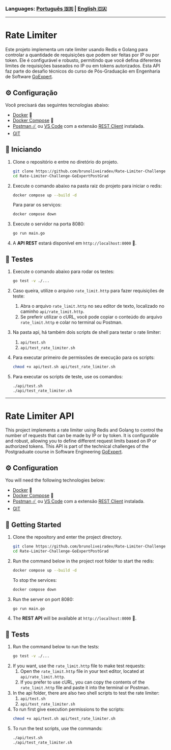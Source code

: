 ### Languages: [Português 🇧🇷](#Rate-Limiter) | [English 🇨🇦](#rate-limiter-api)

---

# Rate Limiter

Este projeto implementa um rate limiter usando Redis e Golang para controlar a quantidade de requisições que podem ser
feitas por IP ou por token.
Ele é configurável e robusto, permitindo que você defina diferentes limites de requisições baseados no IP ou em tokens
autorizados.
Esta API faz parte do desafio técnicos do curso de Pós-Graduação em Engenharia de
Software [GoExpert](https://goexpert.fullcycle.com.br/pos-goexpert/).

## ⚙️ Configuração

Você precisará das seguintes tecnologias abaixo:

- [Docker](https://docs.docker.com/get-docker/) 🐳
- [Docker Compose](https://docs.docker.com/compose/install/) 🐳
- [Postman ☄️](https://www.postman.com/downloads/) ou [VS Code](https://code.visualstudio.com/download) com a
  extensão [REST Client](https://marketplace.visualstudio.com/items?itemName=humao.rest-client) instalada.
- [GIT](https://git-scm.com/downloads)

## 🚀 Iniciando

1. Clone o repositório e entre no diretório do projeto.
   ```sh
   git clone https://github.com/brunoliveiradev/Rate-Limiter-Challenge-GoExpertPostGrad.git
   cd Rate-Limiter-Challenge-GoExpertPostGrad
   ```

2. Execute o comando abaixo na pasta raiz do projeto para iniciar o redis:
   ```sh
   docker compose up --build -d
   ```

   Para parar os serviços:
   ```sh
   docker compose down
   ```
3. Execute o servidor na porta 8080:

    ```sh
    go run main.go
    ```

4. A **API REST** estará disponível em `http://localhost:8000` 🚀.

## 🧪 Testes

1. Execute o comando abaixo para rodar os testes:
    ```sh
    go test -v ./...
    ```
2. Caso queira, utilize o arquivo `rate_limit.http` para fazer requisições de teste:
    1. Abra o arquivo `rate_limit.http` no seu editor de texto, localizado no caminho `api/rate_limit.http`.
    2. Se preferir utilizar o cURL, você pode copiar o conteúdo do arquivo `rate_limit.http` e colar no terminal ou
       Postman.

3. Na pasta api, há também dois scripts de shell para testar o rate limiter:
    1. `api/test.sh `
    2. `api/test_rate_limiter.sh`

4. Para executar primeiro de permissões de execução para os scripts:
    ```sh
    chmod +x api/test.sh api/test_rate_limiter.sh
    ```
5. Para executar os scripts de teste, use os comandos:
    ```sh
    ./api/test.sh
    ./api/test_rate_limiter.sh
    ```

---

# Rate Limiter API

This project implements a rate limiter using Redis and Golang to control the number of requests that can be made by IP
or by token.
It is configurable and robust, allowing you to define different request limits based on IP or authorized tokens.
This API is part of the technical challenges of the Postgraduate course in Software
Engineering [GoExpert](https://goexpert.fullcycle.com.br/pos-goexpert/).

## ⚙️ Configuration

You will need the following technologies below:

- [Docker](https://docs.docker.com/get-docker/) 🐳
- [Docker Compose](https://docs.docker.com/compose/install/) 🐳
- [Postman ☄️](https://www.postman.com/downloads/) ou [VS Code](https://code.visualstudio.com/download) com a
  extensão [REST Client](https://marketplace.visualstudio.com/items?itemName=humao.rest-client) instalada.
- [GIT](https://git-scm.com/downloads)

## 🚀 Getting Started

1. Clone the repository and enter the project directory.
   ```sh
   git clone https://github.com/brunoliveiradev/Rate-Limiter-Challenge-GoExpertPostGrad.git
   cd Rate-Limiter-Challenge-GoExpertPostGrad
   ```
2. Run the command below in the project root folder to start the redis:
   ```sh
   docker compose up --build -d
   ```

   To stop the services:
    ```sh
    docker compose down
    ```
3. Run the server on port 8080:
    ```sh
    go run main.go
    ```
4. The **REST API** will be available at `http://localhost:8000` 🚀.

## 🧪 Tests

1. Run the command below to run the tests:
    ```sh
    go test -v ./...
    ```
2. If you want, use the `rate_limit.http` file to make test requests:
    1. Open the `rate_limit.http` file in your text editor, located at `api/rate_limit.http`.
    2. If you prefer to use cURL, you can copy the contents of the `rate_limit.http` file and paste it into the terminal
       or Postman.
3. In the api folder, there are also two shell scripts to test the rate limiter:
    1. `api/test.sh `
    2. `api/test_rate_limiter.sh`
4. To run first give execution permissions to the scripts:
   ```sh
   chmod +x api/test.sh api/test_rate_limiter.sh
   ```
5. To run the test scripts, use the commands:
    ```sh
    ./api/test.sh
    ./api/test_rate_limiter.sh
    ```
